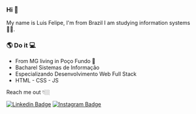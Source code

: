 ### Hi 👋

My name is Luis Felipe, I'm from Brazil I am studying information systems 🧑‍💻.




###       🌎 Do it 💻
- From MG living in Poço Fundo 🍃
- Bacharel Sistemas de Informação
- Especializando Desenvolvimento Web Full Stack
- HTML - CSS - JS 

Reach me out 👇🏼

[![Linkedin Badge](https://img.shields.io/badge/-LinkedIn-blue?style=flat-square&logo=Linkedin&logoColor=white&link=https://www.linkedin.com/in/isadora-rodrigues-stangarlin-48402b141/)](https://www.linkedin.com/in/luis-felipe-dos-santos-b97659178/) [![Instagram Badge](https://img.shields.io/badge/-Instagram-purple?style=flat-square&logo=Instagram&logoColor=white&link=https://www.instagram.com/lypessantos/)](https://www.instagram.com/lypessantos/) 
<!--
**Luis-Felipe-Santos/Luis-Felipe-Santos** is a ✨ _special_ ✨ repository because its `README.md` (this file) appears on your GitHub profile.
Here are some ideas to get you started:
- 🔭 I’m currently working on ...
- 🌱 I’m currently learning ...
- 👯 I’m looking to collaborate on ...
- 🤔 I’m looking for help with ...
- 💬 Ask me about ...
- 📫 How to reach me: ...
- 😄 Pronouns: ...
- ⚡ Fun fact: ...
-->
